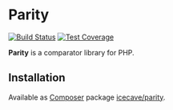 # Parity

[![Build Status]](http://travis-ci.org/IcecaveStudios/parity)
[![Test Coverage]](http://icecave.com.au/parity/artifacts/tests/coverage)

**Parity** is a comparator library for PHP.

## Installation

Available as [Composer](http://getcomposer.org) package [icecave/parity](https://packagist.org/packages/icecave/parity).

<!-- references -->
[Build Status]: https://raw.github.com/IcecaveStudios/parity/gh-pages/artifacts/images/icecave/regular/build-status.png
[Test Coverage]: https://raw.github.com/IcecaveStudios/parity/gh-pages/artifacts/images/icecave/regular/coverage.png
